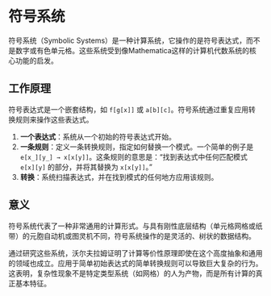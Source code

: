 # 符号系统

符号系统（Symbolic Systems）是一种计算系统，它操作的是符号表达式，而不是数字或有色单元格。这些系统受到像Mathematica这样的计算机代数系统的核心功能的启发。

## 工作原理

符号表达式是一个嵌套结构，如 `f[g[x]]` 或 `a[b][c]`。符号系统通过重复应用转换规则来操作这些表达式。

1.  **一个表达式**：系统从一个初始的符号表达式开始。
2.  **一条规则**：定义一条转换规则，指定如何替换一个模式。一个简单的例子是 `e[x_][y_] → x[x[y]]`。这条规则的意思是：“找到表达式中任何匹配模式 `e[x][y]` 的部分，并将其替换为 `x[x[y]]`。”
3.  **转换**：系统扫描表达式，并在找到模式的任何地方应用该规则。

## 意义

符号系统代表了一种非常通用的计算形式。与具有刚性底层结构（单元格网格或纸带）的元胞自动机或图灵机不同，符号系统操作的是灵活的、树状的数据结构。

通过研究这些系统，沃尔夫拉姆证明了计算等价性原理即使在这个高度抽象和通用的领域也成立。应用于简单初始表达式的简单转换规则可以导致巨大复杂的行为。这表明，复杂性现象不是特定类型系统（如网格）的人为产物，而是所有计算的真正基本特征。